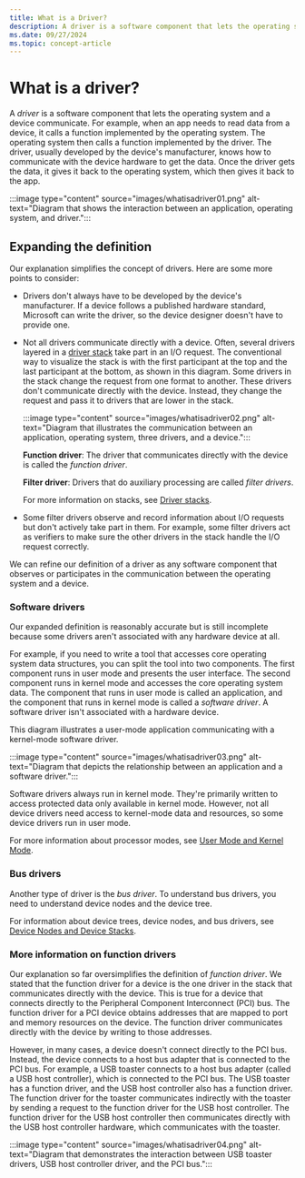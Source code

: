 ```yaml
---
title: What is a Driver?
description: A driver is a software component that lets the operating system and a device communicate with each other.
ms.date: 09/27/2024
ms.topic: concept-article
---
```


# What is a driver?

A *driver* is a software component that lets the operating system and a device communicate. For example, when an app needs to read data from a device, it calls a function implemented by the operating system. The operating system then calls a function implemented by the driver. The driver, usually developed by the device's manufacturer, knows how to communicate with the device hardware to get the data. Once the driver gets the data, it gives it back to the operating system, which then gives it back to the app.

:::image type="content" source="images/whatisadriver01.png" alt-text="Diagram that shows the interaction between an application, operating system, and driver.":::

## Expanding the definition

Our explanation simplifies the concept of drivers. Here are some more points to consider:

-   Drivers don't always have to be developed by the device's manufacturer. If a device follows a published hardware standard, Microsoft can write the driver, so the device designer doesn't have to provide one.

-   Not all drivers communicate directly with a device. Often, several drivers layered in a [driver stack](driver-stacks.md) take part in an I/O request. The conventional way to visualize the stack is with the first participant at the top and the last participant at the bottom, as shown in this diagram. Some drivers in the stack change the request from one format to another. These drivers don't communicate directly with the device. Instead, they change the request and pass it to drivers that are lower in the stack.

    :::image type="content" source="images/whatisadriver02.png" alt-text="Diagram that illustrates the communication between an application, operating system, three drivers, and a device.":::

    **Function driver**: The driver that communicates directly with the device is called the *function driver*. 

    **Filter driver**: Drivers that do auxiliary processing are called *filter drivers*.

    For more information on stacks, see [Driver stacks](driver-stacks.md).

-   Some filter drivers observe and record information about I/O requests but don't actively take part in them. For example, some filter drivers act as verifiers to make sure the other drivers in the stack handle the I/O request correctly.

We can refine our definition of a driver as any software component that observes or participates in the communication between the operating system and a device.

### Software drivers


Our expanded definition is reasonably accurate but is still incomplete because some drivers aren't associated with any hardware device at all. 

For example, if you need to write a tool that accesses core operating system data structures, you can split the tool into two components. The first component runs in user mode and presents the user interface. The second component runs in kernel mode and accesses the core operating system data. The component that runs in user mode is called an application, and the component that runs in kernel mode is called a *software driver*. A software driver isn't associated with a hardware device.

This diagram illustrates a user-mode application communicating with a kernel-mode software driver.

:::image type="content" source="images/whatisadriver03.png" alt-text="Diagram that depicts the relationship between an application and a software driver.":::

Software drivers always run in kernel mode. They're primarily written to access protected data only available in kernel mode. However, not all device drivers need access to kernel-mode data and resources, so some device drivers run in user mode.

For more information about processor modes, see [User Mode and Kernel Mode](user-mode-and-kernel-mode.md).

### Bus drivers

Another type of driver is the *bus driver*. To understand bus drivers, you need to understand device nodes and the device tree. 

For information about device trees, device nodes, and bus drivers, see [Device Nodes and Device Stacks](device-nodes-and-device-stacks.md).

### More information on function drivers

Our explanation so far oversimplifies the definition of *function driver*. We stated that the function driver for a device is the one driver in the stack that communicates directly with the device. This is true for a device that connects directly to the Peripheral Component Interconnect (PCI) bus. The function driver for a PCI device obtains addresses that are mapped to port and memory resources on the device. The function driver communicates directly with the device by writing to those addresses. 

However, in many cases, a device doesn't connect directly to the PCI bus. Instead, the device connects to a host bus adapter that is connected to the PCI bus. For example, a USB toaster connects to a host bus adapter (called a USB host controller), which is connected to the PCI bus. The USB toaster has a function driver, and the USB host controller also has a function driver. The function driver for the toaster communicates indirectly with the toaster by sending a request to the function driver for the USB host controller. The function driver for the USB host controller then communicates directly with the USB host controller hardware, which communicates with the toaster.

:::image type="content" source="images/whatisadriver04.png" alt-text="Diagram that demonstrates the interaction between USB toaster drivers, USB host controller driver, and the PCI bus.":::
